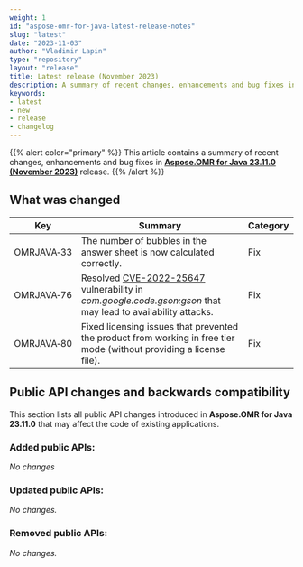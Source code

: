 ```yaml
---
weight: 1
id: "aspose-omr-for-java-latest-release-notes"
slug: "latest"
date: "2023-11-03"
author: "Vladimir Lapin"
type: "repository"
layout: "release"
title: Latest release (November 2023)
description: A summary of recent changes, enhancements and bug fixes in Aspose.OMR for Java 23.11.0 (November 2023) release.
keywords:
- latest
- new
- release
- changelog
---
```


{{% alert color="primary" %}}
This article contains a summary of recent changes, enhancements and bug fixes in [**Aspose.OMR for Java 23.11.0 (November 2023)**](https://releases.aspose.com/java/repo/com/aspose/aspose-omr/23.11.0/) release.
{{% /alert %}}

## What was changed

Key | Summary | Category
--- | ------- | --------
OMRJAVA&#8209;33 | The number of bubbles in the answer sheet is now calculated correctly. | Fix
OMRJAVA&#8209;76 | Resolved [CVE-2022-25647](https://nvd.nist.gov/vuln/detail/CVE-2022-25647) vulnerability in _com.google.code.gson:gson_ that may lead to availability attacks. | Fix
OMRJAVA&#8209;80 | Fixed licensing issues that prevented the product from working in free tier mode (without providing a license file). | Fix

## Public API changes and backwards compatibility

This section lists all public API changes introduced in **Aspose.OMR for Java 23.11.0** that may affect the code of existing applications.

### Added public APIs:

_No changes_

### Updated public APIs:

_No changes._

### Removed public APIs:

_No changes._
